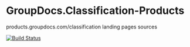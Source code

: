 # GroupDocs.Classification-Products
products.groupdocs.com/classification landing pages sources

[![Build Status](https://travis-ci.com/groupdocs-classification/GroupDocs.Classification-Products.svg?branch=master)](https://travis-ci.com/groupdocs-classification/GroupDocs.Classification-Products)
